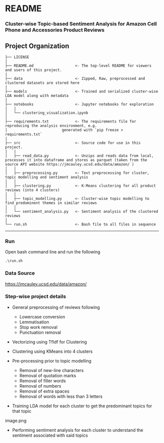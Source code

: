README
==============================

### Cluster-wise Topic-based Sentiment Analysis for Amazon Cell Phone and Accessories Product Reviews

Project Organization
------------

    ├── LICENSE
    |
    ├── README.md                   <- The top-level README for viewers and users of this project.
    |
    ├── data                        <- Zipped, Raw, preprocessed and clustered datasets are stored here
    |
    ├── models                      <- Trained and serialized cluster-wise LDA model along with metadata
    |
    ├── notebooks                   <- Jupyter notebooks for exploration
    |   |                   
    │   └── clustering_visualization.ipynb
    │
    ├── requirements.txt            <- The requirements file for reproducing the analysis environment, e.g.
    │                         generated with `pip freeze > requirements.txt`
    |
    ├── src                         <- Source code for use in this project.
    |   |
    │   ├── read_data.py            <- Unzips and reads data from local, processes it into dataframe and stores as parquet (taken from the source API website https://jmcauley.ucsd.edu/data/amazon/ )
    │   │
    │   ├── preprocessing.py        <- Text preprocessing for cluster, topic modelling and sentiment analysis  
    │   │
    │   ├── clustering.py           <- K-Means clustering for all product reviews (into 4 clusters)
    │   │
    │   ├── topic_modelling.py      <- Cluster-wise topic modelling to find predominent themes in similar reviews
    │   │
    │   └── sentiment_analysis.py   <- Sentiment analysis of the clustered reviews
    │
    └── run.sh                      <- Bash file to all files in sequence

---

### Run

Open bash command line and run the following

```
.\run.sh
``` 

### Data Source

https://jmcauley.ucsd.edu/data/amazon/ 

### Step-wise project details

* General preprocessing of reviews following
   * Lowercase conversion
   * Lemmatisation
   * Stop work removal
   * Punctuation removal

* Vectorizing using TfIdf for Clustering

* Clustering using KMeans into 4 clusters

* Pre-processing prior to topic modelling
   * Removal of new-line characters
   * Removal of quotation marks
   * Removal of filler words
   * Removal of numbers
   * Removal of extra spaces
   * Removal of words with less than 3 letters

* Training LDA model for each cluster to get the predominant topics for that topic

image.png

* Performing sentiment analysis for each cluster to understand the sentiment associated with said topics


